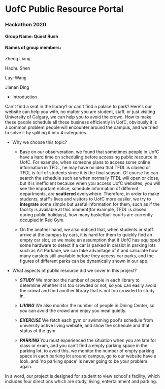 # UofC Public Resource Portal

### Hackathon 2020 
#### Group Name: Quest Rush
#### Names of group members:
Zheng Liang

Haohu Shen

Luyi Wang

Jianan Ding


*	Introduction

Can't find a seat in the library? or can't find a palace to park? Here's our website can help you with, no matter you are student, staff, or just visiting University of Calgary, we can help you to avoid the crowd. How to make these people schedule all these business efficiently in UofC, obviously it is a common problem people will encounter around the campus, and we tried to solve it by spliting it into 4 categories.

*	Why we choose this topic?

	*	Base on our observeration, we found that sometimes people in UofC have a hard time on scheduling before accessing public resource in UofC. For example, when someone plans to access some online information in TFDL, he may have no idea that TFDL is closed or TFDL is full of students since it is the final season. Of course he can search the schedule such as when normally TFDL will open or close, but it is inefficient because when you access UofC websites, you will see the important notice, schedule information of different departments, are **scattered** everywhere. Therefore, in order to make students, staff's lives and visitors to UofC more easiler, we try to **integrate** some simple but useful information for them, such as if the facility is available at this moment(for example, TFDL is closed during public holidays), how many basketball courts are currently occupied in Red Gym.
	
	*	On the another hand, we also noticed that, when students or staff arrive at the campus by cars, it is hard for them to quickly find an empty car slot, so we make an assumption that if UofC has equipped some hardware to detect if a car is parked in carslot in parking lots such as Art Parkade, we can take advantage of it and calculate how many carslots still available before they access car parks, and the figures of different parks can be dynamically shown in our app.

*	What aspects of public resource did we cover in this project?


	*	***STUDY*** We monitor the number of people in each library to determine whether it is too crowded or not, so you can easily avoid the crowd and find another library that is not too crowded to study in.

	*	***LIVING***	We also monitor the number of people in Dining Center, so you can avoid the crowd and enjoy you meal quietly.

	*	***EXERCISE***	We fetch each gym or swimming pool's schedule from university active living website, and show the schedule and that status of the gym.

	*	***PARKING*** You must experienced the situation when you are late for class or exam, and you can't find a empty parking space in the parking lot, to avoid this, we monitor the number of empty parking space in each parking lot around campus, go to our website have a look, and 'no parking space' is never going to be your problem again.

In a word, our project is designed for student to view school's facility, which includes four directions which are study, living, entertainment and parking. 
